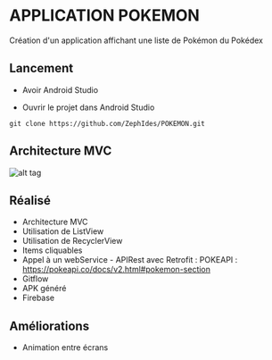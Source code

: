 # APPLICATION POKEMON

Création d'un application affichant une liste de Pokémon du Pokédex

## Lancement

* Avoir Android Studio

* Ouvrir le projet dans Android Studio

```
git clone https://github.com/ZephIdes/POKEMON.git
```

## Architecture MVC

![alt tag](https://upload.wikimedia.org/wikipedia/commons/6/63/ModeleMVC.png)

## Réalisé

* Architecture MVC
* Utilisation de ListView
* Utilisation de RecyclerView
* Items cliquables
* Appel à un webService - APIRest avec Retrofit : POKEAPI : https://pokeapi.co/docs/v2.html#pokemon-section
* Gitflow
* APK généré
* Firebase

## Améliorations

* Animation entre écrans
